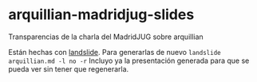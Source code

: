 arquillian-madridjug-slides
===========================

Transparencias de la charla del MadridJUG sobre arquillian

Están hechas con <a href="https://github.com/adamzap/landslide">landslide</a>. 
Para generarlas de nuevo <code>landslide arquillian.md -l no -r</code>
Incluyo ya la presentación generada para que se pueda ver sin tener que regenerarla. 

